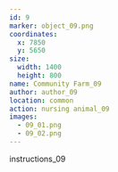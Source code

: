 ```yaml
---
id: 9
marker: object_09.png
coordinates:
  x: 7850
  y: 5650
size:
  width: 1400
  height: 800
name: Community Farm_09
author: author_09
location: common
action: nursing animal_09
images:
  - 09_01.png
  - 09_02.png
---
```


instructions_09
